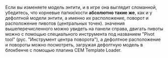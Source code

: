 Если вы изменяете модель энтити, и в игре она выглядит сломанной, убедитесь, что корневые папки/кости **абсолютно такие же**, как и у дефолтной модели энтити, а именно их расположение, поворот и расположение пивотов (центральных точек).
значения вышеперечисленного можно увидеть на панели справа, двигать пивоты можно с помощью специального инструмента под названием "Pivot tool" (рус. "Инструмент центра поворота"), а дефолтное расположение и повороты можно посмотреть, загружая дефолтную модель в блокбенче с помощью плагина CEM Template Loader.